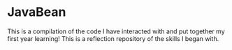 # JavaBean
This is a compilation of the code I have interacted with and put together my first year learning! This is a reflection repository of the skills I began with. 
